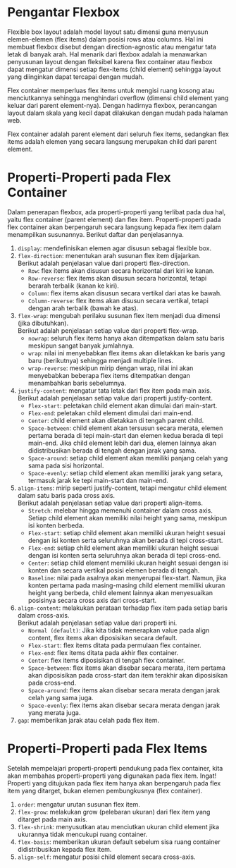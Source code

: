 # Pengantar Flexbox

Flexible box layout adalah model layout satu dimensi guna menyusun elemen-elemen (flex items) dalam posisi rows atau columns. Hal ini membuat flexbox disebut dengan direction-agnostic atau mengatur tata letak di banyak arah. Hal menarik dari flexbox adalah ia menawarkan penyusunan layout dengan fleksibel karena flex container atau flexbox dapat mengatur dimensi setiap flex-items (child element) sehingga layout yang diinginkan dapat tercapai dengan mudah.

Flex container memperluas flex items untuk mengisi ruang kosong atau menciutkannya sehingga menghindari overflow (dimensi child element yang keluar dari parent element-nya). Dengan hadirnya flexbox, perancangan layout dalam skala yang kecil dapat dilakukan dengan mudah pada halaman web.

Flex container adalah parent element dari seluruh flex items, sedangkan flex items adalah elemen yang secara langsung merupakan child dari parent element.

# Properti-Properti pada Flex Container

Dalam penerapan flexbox, ada properti-properti yang terlibat pada dua hal, yaitu flex container (parent element) dan flex item. Properti-properti pada flex container akan berpengaruh secara langsung kepada flex item dalam menampilkan susunannya. Berikut daftar dan penjelasannya.

1. `display`: mendefinisikan elemen agar disusun sebagai flexible box.
2. `flex-direction`: menentukan arah susunan flex item dijajarkan.
   <br> Berikut adalah penjelasan value dari properti flex-direction.
   - `Row`: flex items akan disusun secara horizontal dari kiri ke kanan.
   - `Row-reverse`: flex items akan disusun secara horizontal, tetapi berarah terbalik (kanan ke kiri).
   - `Column`: flex items akan disusun secara vertikal dari atas ke bawah.
   - `Column-reverse`: flex items akan disusun secara vertikal, tetapi dengan arah terbalik (bawah ke atas).
3. `flex-wrap`: mengubah perilaku susunan flex item menjadi dua dimensi (jika dibutuhkan).
   <br> Berikut adalah penjelasan setiap value dari properti flex-wrap.
   - `nowrap`: seluruh flex items hanya akan ditempatkan dalam satu baris meskipun sangat banyak jumlahnya.
   - `wrap`: nilai ini menyebabkan flex items akan diletakkan ke baris yang baru (berikutnya) sehingga menjadi multiple lines.
   - `wrap-reverse`: meskipun mirip dengan wrap, nilai ini akan menyebabkan beberapa flex items ditempatkan dengan menambahkan baris sebelumnya.
4. `justify-content`: mengatur tata letak dari flex item pada main axis.
   <br> Berikut adalah penjelasan setiap value dari properti justify-content.
   - `Flex-start`: peletakan child element akan dimulai dari main-start.
   - `Flex-end`: peletakan child element dimulai dari main-end.
   - `Center`: child element akan diletakkan di tengah parent child.
   - `Space-between`: child element akan tersusun secara merata, elemen pertama berada di tepi main-start dan elemen kedua berada di tepi main-end. Jika child element lebih dari dua, elemen lainnya akan didistribusikan berada di tengah dengan jarak yang sama.
   - `Space-around`: setiap child element akan memiliki panjang celah yang sama pada sisi horizontal.
   - `Space-evenly`: setiap child element akan memiliki jarak yang setara, termasuk jarak ke tepi main-start dan main-end.
5. `align-items`: mirip seperti justify-content, tetapi mengatur child element dalam satu baris pada cross axis.
   <br> Berikut adalah penjelasan setiap value dari properti align-items.
   - `Stretch`: melebar hingga memenuhi container dalam cross axis. Setiap child element akan memiliki nilai height yang sama, meskipun isi konten berbeda.
   - `Flex-start`: setiap child element akan memiliki ukuran height sesuai dengan isi konten serta seluruhnya akan berada di tepi cross-start.
   - `Flex-end`: setiap child element akan memiliki ukuran height sesuai dengan isi konten serta seluruhnya akan berada di tepi cross-end.
   - `Center`: setiap child element memiliki ukuran height sesuai dengan isi konten dan secara vertikal posisi elemen berada di tengah.
   - `Baseline`: nilai pada asalnya akan menyerupai flex-start. Namun, jika konten pertama pada masing-masing child element memiliki ukuran height yang berbeda, child element lainnya akan menyesuaikan posisinya secara cross axis dari cross-start.
6. `align-content`: melakukan perataan terhadap flex item pada setiap baris dalam cross-axis.
   <br> Berikut adalah penjelasan setiap value dari properti ini.
   - `Normal (default)`: Jika kita tidak menerapkan value pada align content, flex items akan diposisikan secara default.
   - `Flex-start`: flex items ditata pada permulaan flex container.
   - `Flex-end`: flex items ditata pada akhir flex container.
   - `Center`: flex items diposisikan di tengah flex container.
   - `Space-between`: flex items akan disebar secara merata, item pertama akan diposisikan pada cross-start dan item terakhir akan diposisikan pada cross-end.
   - `Space-around`: flex items akan disebar secara merata dengan jarak celah yang sama juga.
   - `Space-evenly`: flex items akan disebar secara merata dengan jarak yang merata juga.
7. `gap`: memberikan jarak atau celah pada flex item.

# Properti-Properti pada Flex Items

Setelah mempelajari properti-properti pendukung pada flex container, kita akan membahas properti-properti yang digunakan pada flex item. Ingat! Properti yang ditujukan pada flex item hanya akan berpengaruh pada flex item yang ditarget, bukan elemen pembungkusnya (flex container).

1. `order`: mengatur urutan susunan flex item.
2. `flex-grow`: melakukan grow (pelebaran ukuran) dari flex item yang ditarget pada main axis.
3. `flex-shrink`: menyusutkan atau menciutkan ukuran child element jika ukurannya tidak mencukupi ruang container.
4. `flex-basis`: memberikan ukuran default sebelum sisa ruang container didistribusikan kepada flex item.
5. `align-self`: mengatur posisi child element secara cross-axis.
